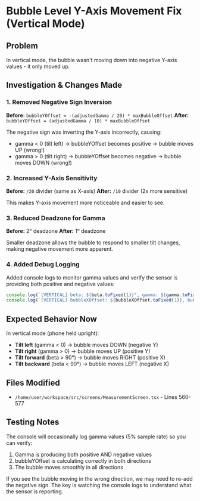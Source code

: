 # Bubble Level Y-Axis Movement Fix (Vertical Mode)

## Problem
In vertical mode, the bubble wasn't moving down into negative Y-axis values - it only moved up.

## Investigation & Changes Made

### 1. Removed Negative Sign Inversion
**Before:** `bubbleYOffset = -(adjustedGamma / 20) * maxBubbleOffset`
**After:** `bubbleYOffset = (adjustedGamma / 10) * maxBubbleOffset`

The negative sign was inverting the Y-axis incorrectly, causing:
- gamma < 0 (tilt left) → bubbleYOffset becomes positive → bubble moves UP (wrong!)
- gamma > 0 (tilt right) → bubbleYOffset becomes negative → bubble moves DOWN (wrong!)

### 2. Increased Y-Axis Sensitivity
**Before:** `/20` divider (same as X-axis)
**After:** `/10` divider (2x more sensitive)

This makes Y-axis movement more noticeable and easier to see.

### 3. Reduced Deadzone for Gamma
**Before:** 2° deadzone
**After:** 1° deadzone

Smaller deadzone allows the bubble to respond to smaller tilt changes, making negative movement more apparent.

### 4. Added Debug Logging
Added console logs to monitor gamma values and verify the sensor is providing both positive and negative values:
```javascript
console.log(`[VERTICAL] beta: ${beta.toFixed(1)}°, gamma: ${gamma.toFixed(1)}°, adjustedGamma: ${adjustedGamma.toFixed(1)}°`);
console.log(`[VERTICAL] bubbleXOffset: ${bubbleXOffset.toFixed(1)}, bubbleYOffset: ${bubbleYOffset.toFixed(1)}`);
```

## Expected Behavior Now

In vertical mode (phone held upright):
- **Tilt left** (gamma < 0) → bubble moves DOWN (negative Y)
- **Tilt right** (gamma > 0) → bubble moves UP (positive Y)
- **Tilt forward** (beta > 90°) → bubble moves RIGHT (positive X)
- **Tilt backward** (beta < 90°) → bubble moves LEFT (negative X)

## Files Modified
- `/home/user/workspace/src/screens/MeasurementScreen.tsx` - Lines 560-577

## Testing Notes
The console will occasionally log gamma values (5% sample rate) so you can verify:
1. Gamma is producing both positive AND negative values
2. bubbleYOffset is calculating correctly in both directions
3. The bubble moves smoothly in all directions

If you see the bubble moving in the wrong direction, we may need to re-add the negative sign. The key is watching the console logs to understand what the sensor is reporting.
